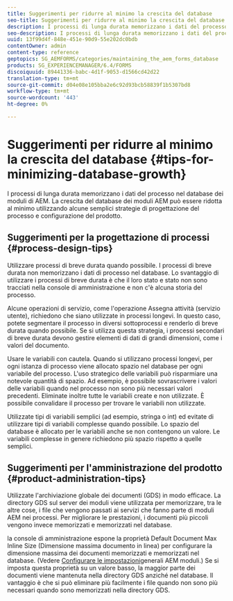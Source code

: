 ```yaml
---
title: Suggerimenti per ridurre al minimo la crescita del database
seo-title: Suggerimenti per ridurre al minimo la crescita del database
description: I processi di lunga durata memorizzano i dati del processo nel database dei moduli di AEM. La crescita del database dei moduli AEM può essere ridotta al minimo utilizzando alcune semplici strategie di progettazione del processo e configurazione del prodotto.
seo-description: I processi di lunga durata memorizzano i dati del processo nel database dei moduli di AEM. La crescita del database dei moduli AEM può essere ridotta al minimo utilizzando alcune semplici strategie di progettazione del processo e configurazione del prodotto.
uuid: 13f99d4f-848e-451e-90d9-55e202dc0bdb
contentOwner: admin
content-type: reference
geptopics: SG_AEMFORMS/categories/maintaining_the_aem_forms_database
products: SG_EXPERIENCEMANAGER/6.4/FORMS
discoiquuid: 89441336-babc-4d1f-9053-d1566cd42d22
translation-type: tm+mt
source-git-commit: d04e08e105bba2e6c92d93bcb58839f1b5307bd8
workflow-type: tm+mt
source-wordcount: '443'
ht-degree: 0%

---
```



# Suggerimenti per ridurre al minimo la crescita del database {#tips-for-minimizing-database-growth}

I processi di lunga durata memorizzano i dati del processo nel database dei moduli di AEM. La crescita del database dei moduli AEM può essere ridotta al minimo utilizzando alcune semplici strategie di progettazione del processo e configurazione del prodotto.

## Suggerimenti per la progettazione di processi {#process-design-tips}

Utilizzare processi di breve durata quando possibile. I processi di breve durata non memorizzano i dati di processo nel database. Lo svantaggio di utilizzare i processi di breve durata è che il loro stato e stato non sono tracciati nella console di amministrazione e non c&#39;è alcuna storia del processo.

Alcune operazioni di servizio, come l&#39;operazione Assegna attività (servizio utente), richiedono che siano utilizzate in processi longevi. In questo caso, potete segmentare il processo in diversi sottoprocessi e renderlo di breve durata quando possibile. Se si utilizza questa strategia, i processi secondari di breve durata devono gestire elementi di dati di grandi dimensioni, come i valori del documento.

Usare le variabili con cautela. Quando si utilizzano processi longevi, per ogni istanza di processo viene allocato spazio nel database per ogni variabile del processo. L&#39;uso strategico delle variabili può risparmiare una notevole quantità di spazio. Ad esempio, è possibile sovrascrivere i valori delle variabili quando nel processo non sono più necessari valori precedenti. Eliminate inoltre tutte le variabili create e non utilizzate. È possibile convalidare il processo per trovare le variabili non utilizzate.

Utilizzate tipi di variabili semplici (ad esempio, stringa o int) ed evitate di utilizzare tipi di variabili complesse quando possibile. Lo spazio del database è allocato per le variabili anche se non contengono un valore. Le variabili complesse in genere richiedono più spazio rispetto a quelle semplici.

## Suggerimenti per l&#39;amministrazione del prodotto {#product-administration-tips}

Utilizzate l&#39;archiviazione globale dei documenti (GDS) in modo efficace. La directory GDS sul server dei moduli viene utilizzata per memorizzare, tra le altre cose, i file che vengono passati ai servizi che fanno parte di moduli AEM nei processi. Per migliorare le prestazioni, i documenti più piccoli vengono invece memorizzati e memorizzati nel database.

la console di amministrazione espone la proprietà Default Document Max Inline Size (Dimensione massima documento in linea) per configurare la dimensione massima dei documenti memorizzati e memorizzati nel database. (Vedere [Configurare le impostazioni](/help/forms/using/admin-help/configure-general-aem-forms-settings.md#configure-general-aem-forms-settings)generali AEM moduli.) Se si imposta questa proprietà su un valore basso, la maggior parte dei documenti viene mantenuta nella directory GDS anziché nel database. Il vantaggio è che si può eliminare più facilmente i file quando non sono più necessari quando sono memorizzati nella directory GDS.
